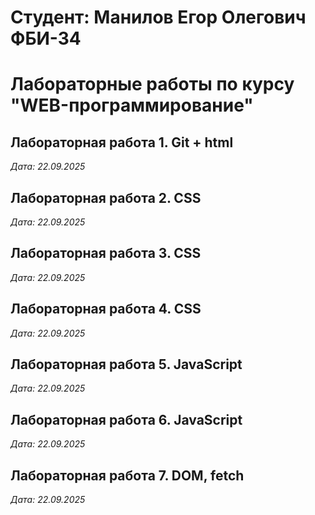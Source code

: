 # Студент: Манилов Егор Олегович ФБИ-34

# Лабораторные работы по курсу "WEB-программирование"

## Лабораторная работа 1. Git + html

*Дата: 22.09.2025*

## Лабораторная работа 2. CSS

*Дата: 22.09.2025*

## Лабораторная работа 3. CSS

*Дата: 22.09.2025*

## Лабораторная работа 4. CSS

*Дата: 22.09.2025*

## Лабораторная работа 5. JavaScript

*Дата: 22.09.2025*

## Лабораторная работа 6. JavaScript

*Дата: 22.09.2025*

## Лабораторная работа 7. DOM, fetch

*Дата: 22.09.2025*